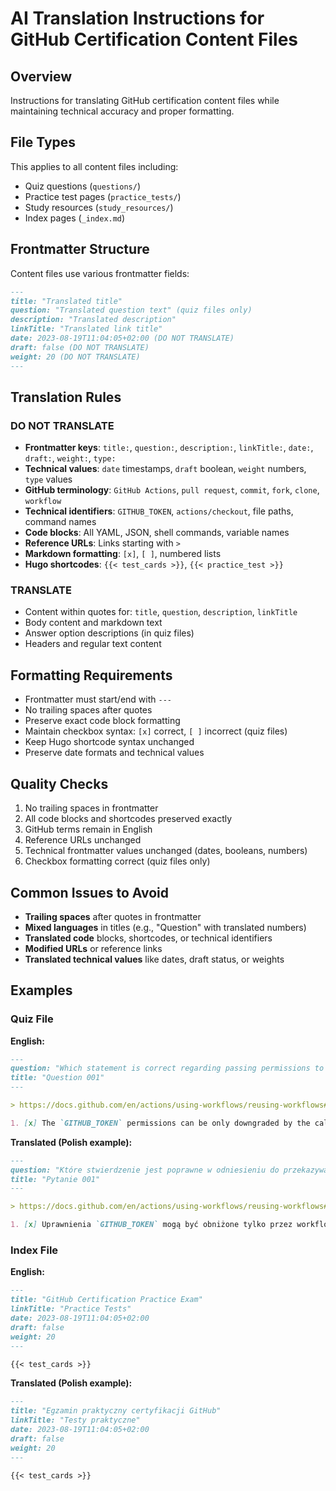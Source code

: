# AI Translation Instructions for GitHub Certification Content Files

## Overview
Instructions for translating GitHub certification content files while maintaining technical accuracy and proper formatting.

## File Types
This applies to all content files including:
- Quiz questions (`questions/`)
- Practice test pages (`practice_tests/`)
- Study resources (`study_resources/`)
- Index pages (`_index.md`)

## Frontmatter Structure
Content files use various frontmatter fields:
```markdown
---
title: "Translated title"
question: "Translated question text" (quiz files only)
description: "Translated description"
linkTitle: "Translated link title"
date: 2023-08-19T11:04:05+02:00 (DO NOT TRANSLATE)
draft: false (DO NOT TRANSLATE)
weight: 20 (DO NOT TRANSLATE)
---
```

## Translation Rules

### DO NOT TRANSLATE
- **Frontmatter keys**: `title:`, `question:`, `description:`, `linkTitle:`, `date:`, `draft:`, `weight:`, `type:`
- **Technical values**: `date` timestamps, `draft` boolean, `weight` numbers, `type` values
- **GitHub terminology**: `GitHub Actions`, `pull request`, `commit`, `fork`, `clone`, `workflow`
- **Technical identifiers**: `GITHUB_TOKEN`, `actions/checkout`, file paths, command names
- **Code blocks**: All YAML, JSON, shell commands, variable names
- **Reference URLs**: Links starting with `>`
- **Markdown formatting**: `[x]`, `[ ]`, numbered lists
- **Hugo shortcodes**: `{{< test_cards >}}`, `{{< practice_test >}}`

### TRANSLATE
- Content within quotes for: `title`, `question`, `description`, `linkTitle`
- Body content and markdown text
- Answer option descriptions (in quiz files)
- Headers and regular text content

## Formatting Requirements
- Frontmatter must start/end with `---`
- No trailing spaces after quotes
- Preserve exact code block formatting
- Maintain checkbox syntax: `[x]` correct, `[ ]` incorrect (quiz files)
- Keep Hugo shortcode syntax unchanged
- Preserve date formats and technical values

## Quality Checks
1. No trailing spaces in frontmatter
2. All code blocks and shortcodes preserved exactly
3. GitHub terms remain in English
4. Reference URLs unchanged
5. Technical frontmatter values unchanged (dates, booleans, numbers)
6. Checkbox formatting correct (quiz files only)

## Common Issues to Avoid
- **Trailing spaces** after quotes in frontmatter
- **Mixed languages** in titles (e.g., "Question" with translated numbers)
- **Translated code** blocks, shortcodes, or technical identifiers
- **Modified URLs** or reference links
- **Translated technical values** like dates, draft status, or weights

## Examples

### Quiz File
**English:**
```markdown
---
question: "Which statement is correct regarding passing permissions to reusable workflows?"
title: "Question 001"
---

> https://docs.github.com/en/actions/using-workflows/reusing-workflows#access-and-permissions

1. [x] The `GITHUB_TOKEN` permissions can be only downgraded by the called workflow.
```

**Translated (Polish example):**
```markdown
---
question: "Które stwierdzenie jest poprawne w odniesieniu do przekazywania uprawnień?"
title: "Pytanie 001"
---

> https://docs.github.com/en/actions/using-workflows/reusing-workflows#access-and-permissions

1. [x] Uprawnienia `GITHUB_TOKEN` mogą być obniżone tylko przez workflow wywoływany.
```

### Index File
**English:**
```markdown
---
title: "GitHub Certification Practice Exam"
linkTitle: "Practice Tests"
date: 2023-08-19T11:04:05+02:00
draft: false
weight: 20
---

{{< test_cards >}}
```

**Translated (Polish example):**
```markdown
---
title: "Egzamin praktyczny certyfikacji GitHub"
linkTitle: "Testy praktyczne"
date: 2023-08-19T11:04:05+02:00
draft: false
weight: 20
---

{{< test_cards >}}
```
